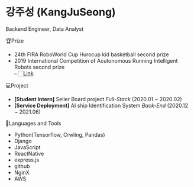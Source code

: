 # 강주성 (KangJuSeong)  

Backend Engineer, Data Analyst    

🏆Prize  

- 24th FIRA RoboWorld Cup Hurocup kid basketball second prize
- 2019 International Competition of Acutonomous Running Intelligent Robots second prize  
  👉🏻[Link](https://m.kookmin.ac.kr/comm/board/user/be8e117863cfd580d7ed5931a799207c/view.do?dataSeq=1069743)

💻Project

- **[Student Intern]** Seller Board project _Full-Stack_ (2020.01 ~ 2020.02) 
- **[Service Deployment]** AI ship Identification System _Back-End_ (2020.12 ~ 2021.06)

🔨Languages and Tools

- Python(Tensorflow, Crwling, Pandas)
- Django
- JavaScript
- ReactNative
- express.js
- github
- NginX
- AWS
